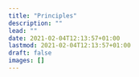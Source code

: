 ```yaml
---
title: "Principles"
description: ""
lead: ""
date: 2021-02-04T12:13:57+01:00
lastmod: 2021-02-04T12:13:57+01:00
draft: false
images: []
---
```

